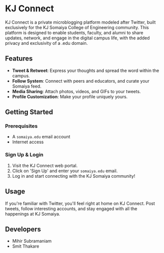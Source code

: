 # KJ Connect

KJ Connect is a private microblogging platform modeled after Twitter, built exclusively for the KJ Somaiya College of Engineering community. This platform is designed to enable students, faculty, and alumni to share updates, network, and engage in the digital campus life, with the added privacy and exclusivity of a .edu domain.

## Features

- **Tweet & Retweet**: Express your thoughts and spread the word within the campus.
- **Follow System**: Connect with peers and educators, and curate your Somaiya feed.
- **Media Sharing**: Attach photos, videos, and GIFs to your tweets.
- **Profile Customization**: Make your profile uniquely yours.

## Getting Started

### Prerequisites

- A `somaiya.edu` email account
- Internet access

### Sign Up & Login

1. Visit the KJ Connect web portal.
2. Click on 'Sign Up' and enter your `somaiya.edu` email.
3. Log in and start connecting with the KJ Somaiya community!

## Usage

If you're familiar with Twitter, you'll feel right at home on KJ Connect. Post tweets, follow interesting accounts, and stay engaged with all the happenings at KJ Somaiya.

## Developers

- Mihir Subramaniam
- Smit Thakare
